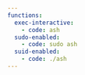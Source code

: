 ```yaml
---
functions:
  exec-interactive:
    - code: ash
  sudo-enabled:
    - code: sudo ash
  suid-enabled:
    - code: ./ash
---
```

